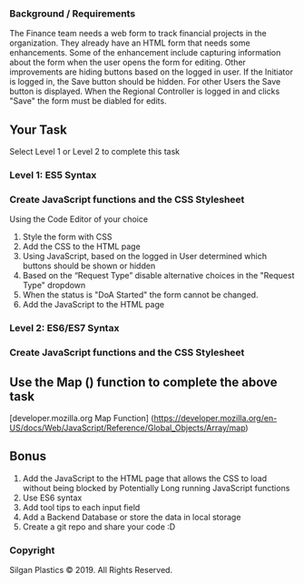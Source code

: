 ### Background / Requirements 
The Finance team needs a web form to track financial projects in the organization. 
They already have an HTML form that needs some enhancements. Some of the enhancement include capturing information about the form when the user opens the form for editing. Other improvements are hiding buttons based on the logged in user. If the Initiator is logged in, the Save button should be hidden. For other Users the Save button is displayed. When the Regional Controller is logged in and clicks "Save" the form must be diabled for edits.  

## Your Task 
Select Level 1 or Level 2 to complete this task 

### Level 1: ES5 Syntax 
### Create JavaScript functions and the CSS Stylesheet 
Using the Code Editor of your choice 
1. Style the form with CSS 
2. Add the CSS to the HTML page 
3. Using JavaScript, based on the logged in User determined which buttons should be shown or hidden 
4. Based on the “Request Type” disable alternative choices in the "Request Type" dropdown
5. When the status is "DoA Started" the form cannot be changed. 
6. Add the JavaScript to the HTML page 

### Level 2: ES6/ES7 Syntax 
### Create JavaScript functions and the CSS Stylesheet 
## Use the Map () function to complete the above task
[developer.mozilla.org Map Function] (https://developer.mozilla.org/en-US/docs/Web/JavaScript/Reference/Global_Objects/Array/map)

## Bonus 
1. Add the JavaScript to the HTML page that allows the CSS to load without being blocked by Potentially Long running JavaScript functions
2. Use ES6 syntax 
3. Add tool tips to each input field 
4. Add a Backend Database or store the data in local storage 
5. Create a git repo and share your code :D 

### Copyright
Silgan Plastics © 2019. All Rights Reserved.
